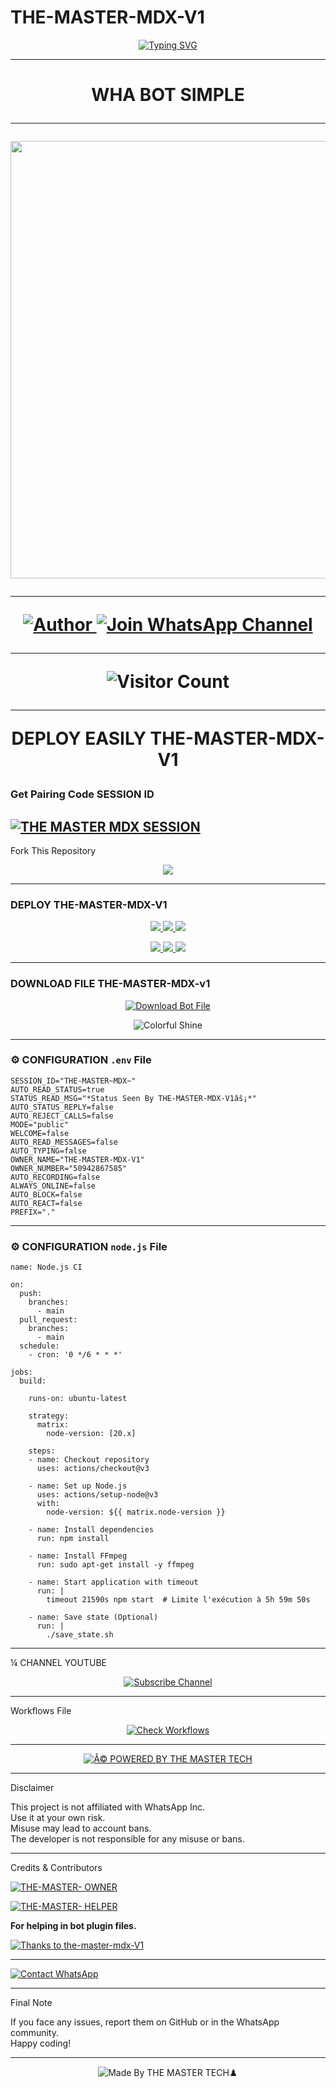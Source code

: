 # THE-MASTER-MDX-V1


<p align="center">
  <a href="https://git.io/typing-svg">
    <img src="https://readme-typing-svg.demolab.com?font=Black+Ops+One&size=80&pause=1000&color=459BF7FF&center=true&vCenter=true&width=1000&height=200&lines=THE-MASTER-MDX-V1;VERSION+2025;BY+THE+MASTER+TECH" alt="Typing SVG" />
  </a>
</p>

---

<h1 align="center">WHA BOT SIMPLE

---

<p align="center">
  <img src="https://files.catbox.moe/7lnycl.jpg" width="700"/>
</p>

---

<p align="center">
  <a href="https://github.com/THEMASTER5093">
    <img title="Author" src="https://img.shields.io/badge/Author-THE%20MASTERTECH-ff004d?style=for-the-badge&logo=github&logoColor=white" />
  </a>
  <a href="https://whatsapp.com/channel/0029Vb6DqIiL7UVT3yjH7O1t">
    <img title="Join WhatsApp Channel" src="https://img.shields.io/badge/Join-WhatsApp%20Channel-25D366?style=for-the-badge&logo=whatsapp&logoColor=white" />
  </a>
</p>

---

<p align="center">
  <img src="https://profile-counter.glitch.me/THE-MASTER-MDX-V1/count.svg" alt="Visitor Count" />
</p>

---

DEPLOY EASILY THE-MASTER-MDX-V1 

### Get Pairing Code SESSION ID


[![THE MASTER MDX SESSION](https://img.shields.io/badge/THE-MASTER%20-MDX%20SESSION-25D366?style=for-the-badge&logo=whatsapp&logoColor=white)](https://the-master-mdx-v1-session.onrender.com)
---

 Fork This Repository

 <p align="center">
  <a href="https://github.com/THEMASTER5093/THE-MASTER-MDX-V1">
    <img src="https://img.shields.io/badge/Fork%20This-Repository-8A2BE2?style=for-the-badge&logo=github&logoColor=white" />
  </a>
</p>

---

### DEPLOY THE-MASTER-MDX-V1

<p align="center">
  <a href="https://replit.com/THEMASTER5093">
    <img src="https://img.shields.io/badge/Deploy%20To%20Replit-FFA500?style=for-the-badge&logo=replit&logoColor=white" />
  </a>
  <a href="https://railway.app/new/template?template=https://github.com/THEMASTER5093/THE-MASTER-MDX-V1">
    <img src="https://img.shields.io/badge/Deploy%20To%20Railway-8B5CF6?style=for-the-badge&logo=railway&logoColor=white" />
  </a>
  <a href="https://render.com/">
    <img src="https://img.shields.io/badge/Deploy%20To%20Render-06B6D4?style=for-the-badge&logo=render&logoColor=white" />
  </a>
</p>

<p align="center">
  <a href="https://dashboard.heroku.com/new?template=https://github.com/THEMASTER5093/THE-MASTER-MDX-V1/tree/main">
    <img src="https://img.shields.io/badge/Deploy-Heroku-FF004D?style=for-the-badge&logo=heroku&logoColor=white" />
  </a>
  <a href="https://host.talkdrove.com/share-bot/82">
    <img src="https://img.shields.io/badge/Deploy-TaikDrove-6971FF?style=for-the-badge&logo=google-cloud&logoColor=white" />
  </a>
  <a href="https://app.koyeb.com/services/deploy?type=git&repository=themaster5093/THE-MASTER-MDX-V1&ports=3000">
    <img src="https://img.shields.io/badge/Deploy-Koyeb-FF009D?style=for-the-badge&logo=koyeb&logoColor=white" />
  </a>
</p>

---

 ### DOWNLOAD FILE THE-MASTER-MDX-v1

<p align="center">
  <a href="https://github.com/THEMASTER5093/THE-MASTER-MDX-V1/archive/refs/heads/main.zip">
    <img src="https://img.shields.io/badge/Download%20Bot-file-FF009D?style=for-the-badge&logo=github&logoColor=white" alt="Download Bot File" />
  </a>
</p>

<p align="center">
  <img src="https://files.catbox.moe/cqcwdu.jpg" alt="Colorful Shine" />
</p>

---

### ⚙️ CONFIGURATION `.env` File

```env
SESSION_ID="THE-MASTER~MDX~"
AUTO_READ_STATUS=true
STATUS_READ_MSG="*Status Seen By THE-MASTER-MDX-V1âš¡*"
AUTO_STATUS_REPLY=false
AUTO_REJECT_CALLS=false
MODE="public"
WELCOME=false
AUTO_READ_MESSAGES=false
AUTO_TYPING=false
OWNER_NAME="THE-MASTER-MDX-V1"
OWNER_NUMBER="50942867585"
AUTO_RECORDING=false
ALWAYS_ONLINE=false
AUTO_BLOCK=false 
AUTO_REACT=false
PREFIX="."
```
---

### ⚙️ CONFIGURATION `node.js` File

```
name: Node.js CI

on:
  push:
    branches:
      - main
  pull_request:
    branches:
      - main
  schedule:
    - cron: '0 */6 * * *'  

jobs:
  build:

    runs-on: ubuntu-latest

    strategy:
      matrix:
        node-version: [20.x]

    steps:
    - name: Checkout repository
      uses: actions/checkout@v3

    - name: Set up Node.js
      uses: actions/setup-node@v3
      with:
        node-version: ${{ matrix.node-version }}

    - name: Install dependencies
      run: npm install

    - name: Install FFmpeg
      run: sudo apt-get install -y ffmpeg

    - name: Start application with timeout
      run: |
        timeout 21590s npm start  # Limite l'exécution à 5h 59m 50s

    - name: Save state (Optional)
      run: |
        ./save_state.sh
```
---

¼ CHANNEL YOUTUBE

<p align="center">
  <a href="https://youtube.com/@THE MASTER TECH">
    <img src="https://img.shields.io/badge/Subscribe-THE MASTER TECH-red?style=for-the-badge&logo=youtube&logoColor=white" alt="Subscribe Channel" />
  </a>
</p>

---

 Workflows File

<p align="center">
  <a href="https://whatsapp.com/channel/0029Vb6DqIiL7UVT3yjH7O1t">
    <img src="https://img.shields.io/badge/Check-Workflows-FF004D?style=for-the-badge&logo=whatsapp&logoColor=white" alt="Check Workflows" />
  </a>
</p>

---

<p align="center">
  <a href="https://github.com/THEMASTER5093">
    <img alt="Â© POWERED BY THE MASTER TECH" src="https://img.shields.io/badge/Â©%20POWERED%20BY-THE%20MASTERTECH-ff0000?style=for-the-badge&logo=github" />
  </a>
</p>

---

Disclaimer

This project is not affiliated with WhatsApp Inc.  
Use it at your own risk.  
Misuse may lead to account bans.  
The developer is not responsible for any misuse or bans.

---

 Credits & Contributors

> <a href="https://github.com/THEMASTER5093">
  <img alt="THE-MASTER- OWNER" src="https://img.shields.io/badge/OWNER-âš¡THE%20MASTERTECHâš¡-FF0000?style=for-the-badge&logo=github" />
</a>  

> <a href="https://github.com/THEMASTER5093">
  <img alt="THE-MASTER- HELPER" src="https://img.shields.io/badge/HELPER-âš¡THE%20MASTERTECHâš¡-00FFC6?style=for-the-badge&logo=github" />
</a>

<p><b>For helping in bot plugin files.</b></p>

<a href="https://github.com/THEMASTER5093">
  <img alt="Thanks to the-master-mdx-V1" src="https://img.shields.io/badge/Thanks_To-themaster5093-blueviolet?style=for-the-badge&logo=github" />
</a>

---

<a href="https://wa.me/50942867585?text=âš¡%20HELLO%20THE%20MASTERTECH%20HACK%20âš¡">
  <img alt="Contact WhatsApp" src="https://img.shields.io/badge/THE-âš¡MASTERTECH%20%20 âš¡-25D366?style=for-the-badge&logo=whatsapp&logoColor=white" />
</a>

---

 Final Note

If you face any issues, report them on GitHub or in the WhatsApp community.  
Happy coding! 

---

<p align="center">
  <img alt="Made By THE MASTER TECH♟️" src="https://img.shields.io/badge/Made%20by-THE MASTER TECH%20-black?style=for-the-badge&logo=github" />
</p>

